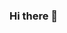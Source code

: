 ### Hi there 👋

<div id="header" align="center"
<img src="https://media.giphy.com/media/jdPMeyv9rn0hZHh8n9/giphy.gif">
</div>

<!--
**gelbckegabriel/gelbckegabriel** is a ✨ _special_ ✨ repository because its `README.md` (this file) appears on your GitHub profile.

Here are some ideas to get you started:

- 🔭 I’m currently working on ...
- 🌱 I’m currently learning ...
- 👯 I’m looking to collaborate on ...
- 🤔 I’m looking for help with ...
- 💬 Ask me about ...
- 📫 How to reach me: ...
- 😄 Pronouns: ...
- ⚡ Fun fact: ...
-->

